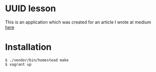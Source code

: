 # UUID lesson
This is an application which was created for an article I wrote at medium [here]()

# Installation
```
$ ./vendor/bin/homestead make
$ vagrant up
```
